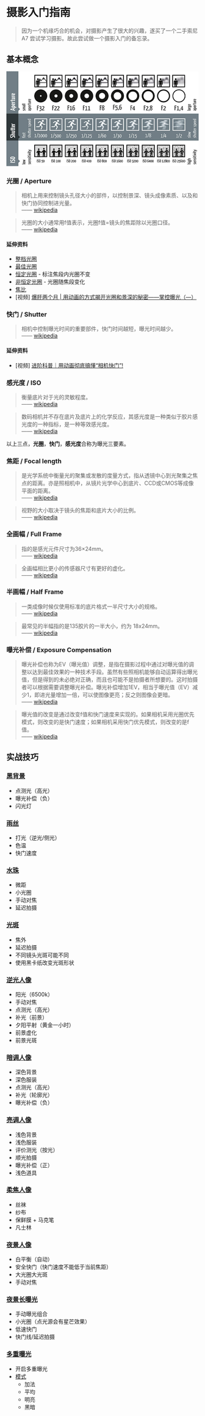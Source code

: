 # 摄影入门指南

> 因为一个机缘巧合的机会，对摄影产生了很大的兴趣，遂买了一个二手索尼 A7 尝试学习摄影。故此尝试做一个摄影入门的备忘录。

## 基本概念

![shutter-speed-aperture-iso-cheat](./assets/images/photography-shutter-speed-aperture-iso-cheat-sheet-chart-fotoblog-hamburg-daniel-peters.jpg)

### 光圈 / Aperture

> 相机上用来控制镜头孔径大小的部件，以控制景深、镜头成像素质、以及和快门协同控制进光量。<br />
> —— [wikipedia](https://zh.wikipedia.org/wiki/%E5%85%89%E5%9C%88)

> 光圈的大小通常用f值表示，光圈f值=镜头的焦距除以光圈口径。<br />
> —— [wikipedia](https://zh.wikipedia.org/wiki/%E5%85%89%E5%9C%88)

#### 延伸资料

- [整档光圈](https://www.bilibili.com/video/BV1RY411j7Tw)
- [最佳光圈](https://www.bilibili.com/video/BV1RY411j7Tw)
- [恒定光圈](https://www.bilibili.com/video/BV1RY411j7Tw) - 标注焦段内光圈不变
- [非恒定光圈](https://www.bilibili.com/video/BV1RY411j7Tw) - 光圈随焦段变化
- [焦比](https://zh.wikipedia.org/wiki/%E7%84%A6%E6%AF%94)
- [视频] [爆肝两个月 | 用动画的方式揭开光圈和景深的秘密——掌控曝光（—）](https://www.bilibili.com/video/BV1t24y1k7Ye)

### 快门 / Shutter

> 相机中控制曝光时间的重要部件，快门时间越短，曝光时间越少。<br />
> —— [wikipedia](https://zh.wikipedia.org/wiki/%E5%BF%AB%E9%96%80)

#### 延伸资料

- [视频] [进阶科普｜用动画彻底搞懂“相机快门”!](https://www.bilibili.com/video/BV1Qu411p7Jj)


### 感光度 / ISO

> 衡量底片对于光的灵敏程度。<br />
> —— [wikipedia](https://zh.wikipedia.org/wiki/%E6%84%9F%E5%85%89%E5%BA%A6)

> 数码相机并不存在底片及底片上的化学反应，其感光度是一种类似于胶片感光度的一种指标，是一种等效感光度。<br />
> —— [wikipedia](https://zh.wikipedia.org/wiki/%E6%84%9F%E5%85%89%E5%BA%A6)

以上三点，**光圈**，**快门**，**感光度**合称为曝光三要素。

### 焦距 / Focal length

> 是光学系统中衡量光的聚集或发散的度量方式，指从透镜中心到光聚集之焦点的距离。亦是照相机中，从镜片光学中心到底片、CCD或CMOS等成像平面的距离。<br />
> —— [wikipedia](https://zh.wikipedia.org/zh-cn/%E7%84%A6%E8%B7%9D)

> 视野的大小取决于镜头的焦距和底片大小的比例。<br />
> —— [wikipedia](https://zh.wikipedia.org/zh-cn/%E7%84%A6%E8%B7%9D)

### 全画幅 / Full Frame

> 指的是感光元件尺寸为36×24mm。<br />
> —— [wikipedia](https://zh.wikipedia.org/wiki/%E5%85%A8%E7%94%BB%E5%B9%85)

> 全画幅相比更小的传感器尺寸有更好的虚化。<br />
> —— [wikipedia](https://zh.wikipedia.org/wiki/%E5%85%A8%E7%94%BB%E5%B9%85)

### 半画幅 / Half Frame

> 一类成像时候仅使用标准的底片格式一半尺寸大小的规格。<br />
> —— [wikipedia](https://zh.wikipedia.org/wiki/%E5%8D%8A%E5%B9%85)

> 最常见的半幅指的是135胶片的一半大小，约为 18x24mm。<br />
> —— [wikipedia](https://zh.wikipedia.org/wiki/%E5%8D%8A%E5%B9%85)

### 曝光补偿 / Exposure Compensation

> 曝光补偿也称为EV（曝光值）调整，是指在摄影过程中通过对曝光值的调整以达到最佳效果的一种技术手段。虽然有些照相机能够自动运算得出曝光值，但是得到的未必绝对正确，而且也可能不是拍摄者所想要的。这时拍摄者可以根据需要调整曝光补偿。曝光补偿增加1EV，相当于曝光值（EV）减少1，即进光量增加一倍，可以使图像更亮；反之则图像会更暗。<br />
> —— [wikipedia](https://zh.wikipedia.org/zh-hans/%E6%9B%9D%E5%85%89%E8%A1%A5%E5%81%BF)

> 曝光值的改变是通过改变f值和快门速度来实现的。如果相机采用光圈优先模式，则改变的是快门速度；如果相机采用快门优先模式，则改变的是f值。<br />
> —— [wikipedia](https://zh.wikipedia.org/zh-hans/%E6%9B%9D%E5%85%89%E8%A1%A5%E5%81%BF)

## 实战技巧

### [黑背景](https://www.bilibili.com/video/BV1x4411F7bs?p=1)

- 点测光（高光）
- 曝光补偿（负）
- 闪光灯

### [雨丝](https://www.bilibili.com/video/BV1x4411F7bs/?p=2)

- 打光（逆光/侧光）
- 色温
- 快门速度

### [水珠](https://www.bilibili.com/video/BV1x4411F7bs/?p=3)

- 微距
- 小光圈
- 手动对焦
- 延迟拍摄

### [光斑](https://www.bilibili.com/video/BV1x4411F7bs/?p=4)

- 焦外
- 延迟拍摄
- 不同镜头光斑可能不同
- 使用黑卡纸改变光斑形状

### [逆光人像](https://www.bilibili.com/video/BV1x4411F7bs/?p=5)

- 阳光（6500k）
- 手动对焦
- 点测光（高光）
- 补光（前景）
- 夕阳平射（黄金一小时）
- 前景虚化
- 前景光斑

### [暗调人像](https://www.bilibili.com/video/BV1x4411F7bs/?p=6)

- 深色背景
- 深色服装
- 点测光（高光）
- 补光（轮廓光）
- 曝光补偿（负）

### [亮调人像](https://www.bilibili.com/video/BV1x4411F7bs/?p=7)

- 浅色背景
- 浅色服装
- 评价测光（按光）
- 顺光拍摄
- 曝光补偿（正）
- 浅色道具

### [柔焦人像](https://www.bilibili.com/video/BV1x4411F7bs/?p=8)

- 丝袜
- 纱布
- 保鲜膜 + 马克笔
- 凡士林

### [夜景人像](https://www.bilibili.com/video/BV1x4411F7bs/?p=9)

- 白平衡（自动）
- 安全快门（快门速度不能低于当前焦距）
- 大光圈大光斑
- 手动对焦

### [夜景长曝光](https://www.bilibili.com/video/BV1x4411F7bs/?p=10)

- 手动曝光组合
- 小光圈（点光源会有星芒效果）
- 低速快门
- 快门线/延迟拍摄

### [多重曝光](https://www.bilibili.com/video/BV1x4411F7bs/?p=11)

- 开启多重曝光
- [模式](https://www.bilibili.com/video/BV1x4411F7bs?t=470.9&p=11)
  - 加法
  - 平均
  - 明亮
  - 黑暗